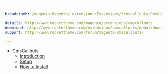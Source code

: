 ```yaml
---

breadcrumb: /magento:Magento/!extensions:Extensions/!cmscallouts:CmsCallouts

details: http://www.rockettheme.com/magento/extensions/cmscallouts
download: http://www.rockettheme.com/extensions/cmscallouts/modal/downloads
support: http://www.rockettheme.com/forum/magento-cmscallouts/

---
```


* CmsCallouts
    * [Introduction](INDEX.md)
    * [Setup](INDEX.md#setup)
    * [How to Install](INDEX.md#how-to-install)